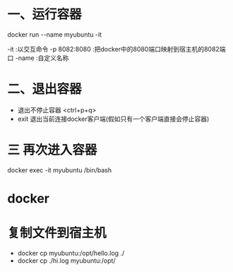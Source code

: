 # 一、运行容器
docker run --name myubuntu -it

-it :以交互命令
-p 8082:8080 :把docker中的8080端口映射到宿主机的8082端口
-name :自定义名称

# 二、退出容器
- 退出不停止容器 <ctrl+p+q>
- exit 退出当前连接docker客户端(假如只有一个客户端直接会停止容器)


# 三 再次进入容器
docker exec -it myubuntu /bin/bash

# docker

# 复制文件到宿主机
- docker cp  myubuntu:/opt/hello.log  ./
- docker cp  ./hi.log  myubuntu:/opt/
